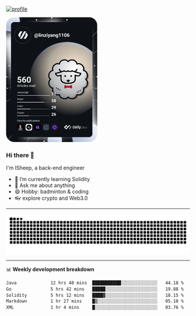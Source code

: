 [![profile](https://user-images.githubusercontent.com/54968314/208005045-e4b42f3b-833d-4242-bfcc-e764865553a2.svg)](https://www.calligrapher.ai/)

<a href="https://app.daily.dev/linziyang1106"><img src="/devcard.png" width="250" alt="ISheep's Dev Card"/></a>

### Hi there 🐏

I'm ISheep, a back-end engineer

- 🔭 I’m currently learning Solidity
- 💬 Ask me about anything
- 😄 Hobby: badminton & coding
- 👓 explore crypto and Web3.0

-------

![](https://raw.githubusercontent.com/ISheepp/ISheepp/output/github-contribution-grid-snake.svg)

-------

📊 **Weekly development breakdown**
<!--START_SECTION:waka-->

```txt
Java             12 hrs 40 mins  ███████████░░░░░░░░░░░░░░   44.18 %
Go               5 hrs 42 mins   █████░░░░░░░░░░░░░░░░░░░░   19.88 %
Solidity         5 hrs 12 mins   ████▓░░░░░░░░░░░░░░░░░░░░   18.15 %
Markdown         1 hr 27 mins    █▒░░░░░░░░░░░░░░░░░░░░░░░   05.10 %
XML              1 hr 4 mins     █░░░░░░░░░░░░░░░░░░░░░░░░   03.76 %
```

<!--END_SECTION:waka-->
